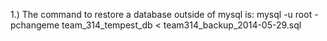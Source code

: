 1.) The command to restore a database outside of mysql is:
	 mysql -u root -pchangeme team_314_tempest_db < team314_backup_2014-05-29.sql


